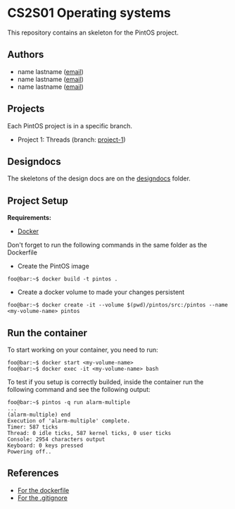 CS2S01 Operating systems 
=======================

This repository contains an skeleton for the PintOS project.

## Authors

- name lastname ([email](email))
- name lastname ([email](email))
- name lastname ([email](email))

## Projects

Each PintOS project is in a specific branch.
- Project 1: Threads (branch: [project-1](<link to the branch>))

## Designdocs

The skeletons of the design docs are on the [designdocs](designdocs) folder.

## Project Setup

**Requirements:**
- [Docker](https://docs.docker.com/get-docker/)

Don't forget to run the following commands in the same folder as the Dockerfile

- Create the PintOS image

```console
foo@bar:~$ docker build -t pintos .
```

- Create a docker volume to made your changes persistent

```console
foo@bar:~$ docker create -it --volume $(pwd)/pintos/src:/pintos --name <my-volume-name> pintos
```

## Run the container

To start working on your container, you need to run:

```console
foo@bar:~$ docker start <my-volume-name>
foo@bar:~$ docker exec -it <my-volume-name> bash
```

To test if you setup is correctly builded, inside the container run the following command and see the following output:

```console
foo@bar:~$ pintos -q run alarm-multiple
...
(alarm-multiple) end
Execution of 'alarm-multiple' complete.
Timer: 587 ticks
Thread: 0 idle ticks, 587 kernel ticks, 0 user ticks
Console: 2954 characters output
Keyboard: 0 keys pressed
Powering off..
```


## References

- [For the dockerfile](https://github.com/JohnStarich/docker-pintos)
- [For the .gitignore](https://github.com/Berkeley-CS162/group0/blob/master/.gitignore)

